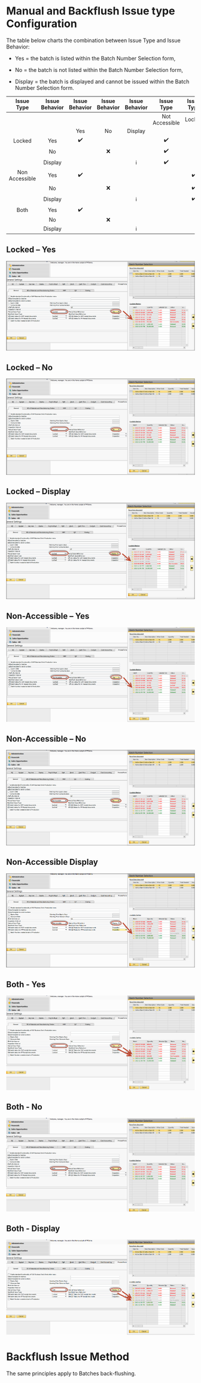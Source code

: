 # Manual and Backflush Issue type Configuration

The table below charts the combination between Issue Type and Issue Behavior:

- Yes = the batch is listed within the Batch Number Selection form,

- No =  the batch is not listed within the Batch Number Selection form,

- Display = the batch is displayed and cannot be issued within the Batch Number Selection form.

|   Issue Type   | Issue Behavior |   Issue Behavior   | Issue Behavior |    Issue Behavior    |     Issue Type     |     Issue Type     |
|:--------------:|:--------------:|:------------------:|:--------------:|:--------------------:|:------------------:|:------------------:|
|                |                |                    |                |                      | Not Accessible     | Locked             |
|                |                | Yes                | No             | Display              |                    |                    |
| Locked         | Yes            | :heavy_check_mark: |                |                      | :heavy_check_mark: |                    |
|                | No             |                    |       :x:      |                      | :heavy_check_mark: |                    |
|                | Display        |                    |                | :information_source: | :heavy_check_mark: |                    |
| Non Accessible | Yes            | :heavy_check_mark: |                |                      |                    | :heavy_check_mark: |
|                | No             |                    |       :x:      |                      |                    | :heavy_check_mark: |
|                | Display        |                    |                | :information_source: |                    | :heavy_check_mark: |
| Both           | Yes            | :heavy_check_mark: |                |                      |                    |                    |
|                | No             |                    |       :x:      |                      |                    |                    |
|                | Display        |                    |                | :information_source: |                    |                    |

## Locked – Yes

![Locked - Yes](./media/locked-yes.png)

## Locked – No

![Locked - No](./media/locked-no.png)

## Locked – Display

![Locked - Display](./media/locked-display.png)

## Non-Accessible – Yes

![Non-Accessible](./media/non-accessible-yes.png)

## Non-Accessible – No

![Non-Accessible - No](./media/non-accessible-no.png)

## Non-Accessible Display

![Non-accesswible - Display](./media/non-accessible-display.png)

## Both - Yes

![Both - Yes](./media/both-yes.png)

## Both - No

![Both - No](./media/both-no.png)

## Both - Display

![Both - Display](./media/both-display.png)

# Backflush Issue Method

The same principles apply to Batches back-flushing.